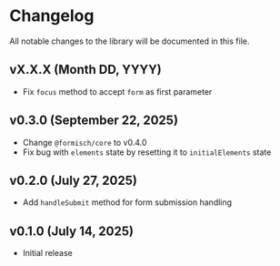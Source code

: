 # Changelog

All notable changes to the library will be documented in this file.

## vX.X.X (Month DD, YYYY)

- Fix `focus` method to accept `form` as first parameter

## v0.3.0 (September 22, 2025)

- Change `@formisch/core` to v0.4.0
- Fix bug with `elements` state by resetting it to `initialElements` state

## v0.2.0 (July 27, 2025)

- Add `handleSubmit` method for form submission handling

## v0.1.0 (July 14, 2025)

- Initial release
